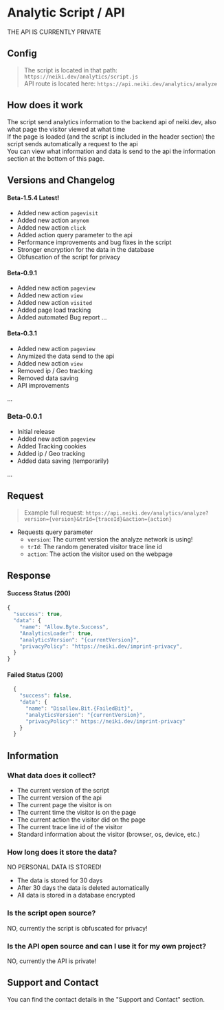 # Analytic Script / API

<p class="tip">THE API IS CURRENTLY PRIVATE</p>

## Config

  > The script is located in that path: `https://neiki.dev/analytics/script.js` <br>
  > API route is located here: `https://api.neiki.dev/analytics/analyze`

## How does it work

The script send analytics information to the backend api of neiki.dev, also what page the visitor viewed at what time <br>
If the page is loaded (and the script is included in the header section) the script sends automatically a request to the api <br>
You can view what information and data is send to the api the information section at the bottom of this page.

## Versions and Changelog

<!-- tabs:start -->

#### **Beta-1.5.4 <span class="tab-badge">Latest!</span>**

* Added new action `pagevisit` 
* Added new action `anynom` 
* Added new action `click` 
* Added action query parameter to the api
* Performance improvements and bug fixes in the script
* Stronger encryption for the data in the database
* Obfuscation of the script for privacy 

#### **Beta-0.9.1**

* Added new action `pageview` 
* Added new action `view` 
* Added new action `visited` 
* Added page load tracking 
* Added automated Bug report
...

#### **Beta-0.3.1**

* Added new action `pageview`
* Anymized the data send to the api
* Added new action `view`
* Removed ip / Geo tracking
* Removed data saving
* API improvements

...
### **Beta-0.0.1**

* Initial release
* Added new action `pageview`
* Added Tracking cookies
* Added ip / Geo tracking
* Added data saving (temporarily)

...

<!-- tabs:end -->

## Request

> Example full request: `https://api.neiki.dev/analytics/analyze?version={version}&trId={traceId}&action={action}`

* Requests query parameter
  * `version`: The current version the analyze network is using!
  * `trId`: The random generated visitor trace line id
  * `action`: The action the visitor used on the webpage

## Response

#### Success Status (200)

```js
{
  "success": true,
  "data": {
    "name": "Allow.Byte.Success",
    "AnalyticsLoader": true,
    "analyticsVersion": "{currentVersion}",
    "privacyPolicy": "https://neiki.dev/imprint-privacy",
  }
}
```

#### Failed Status (200)

```js
  {
    "success": false,
    "data": {
      "name": "Disallow.Bit.{FailedBit}",
      "analyticsVersion": "{currentVersion}",
      "privacyPolicy":" https://neiki.dev/imprint-privacy"
    }
  }
```

## Information

### What data does it collect?
* The current version of the script
* The current version of the api
* The current page the visitor is on
* The current time the visitor is on the page
* The current action the visitor did on the page
* The current trace line id of the visitor
* Standard information about the visitor (browser, os, device, etc.)

### How long does it store the data?
  <p class="warn"> NO PERSONAL DATA IS STORED! </p>

* The data is stored for 30 days
* After 30 days the data is deleted automatically
* All data is stored in a database encrypted

### Is the script open source? 
  <p class="warn"> NO, currently the script is obfuscated for privacy! </p>

### Is the API open source and can I use it for my own project? 
  <p class="warn"> NO, currently the API is private! </p>

## Support and Contact
You can find the contact details in the "Support and Contact" section.
